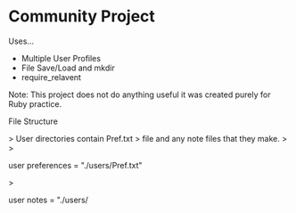 Community Project
==========================================
Uses...

 + Multiple User Profiles
 + File Save/Load and mkdir
 + require_relavent

Note: This project does not do anything useful
 it was created purely for Ruby practice.


<p> File Structure </p>
>  User directories contain <username>Pref.txt
>  file and any note files that they make.
>
>  <p> user preferences  = "./users/<username>Pref.txt" </p>
>  <p> user notes        = "./users/<title>.cpn" </p>
